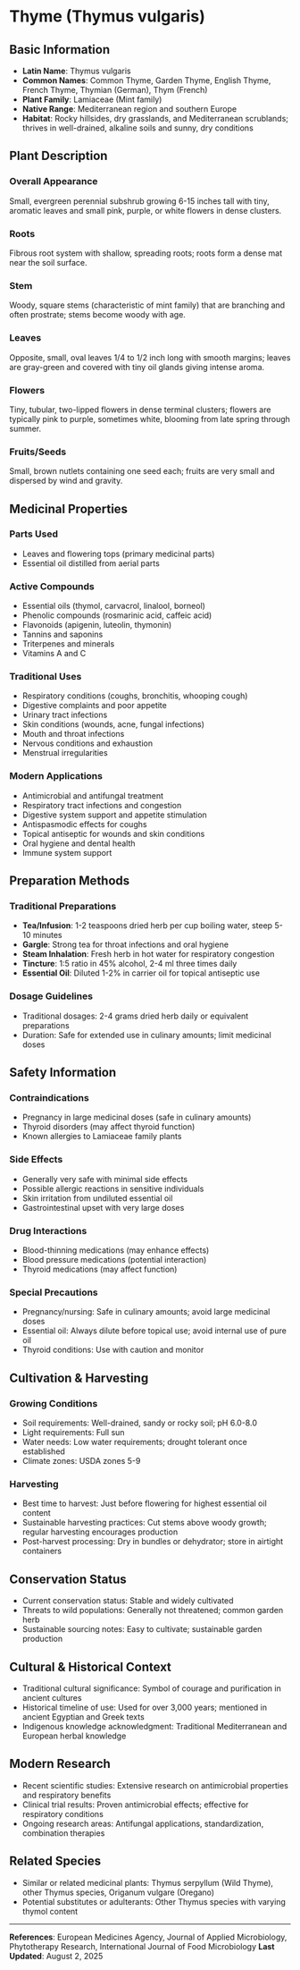 # Thyme (Thymus vulgaris)

## Basic Information
- **Latin Name**: Thymus vulgaris
- **Common Names**: Common Thyme, Garden Thyme, English Thyme, French Thyme, Thymian (German), Thym (French)
- **Plant Family**: Lamiaceae (Mint family)
- **Native Range**: Mediterranean region and southern Europe
- **Habitat**: Rocky hillsides, dry grasslands, and Mediterranean scrublands; thrives in well-drained, alkaline soils and sunny, dry conditions

## Plant Description

### Overall Appearance
Small, evergreen perennial subshrub growing 6-15 inches tall with tiny, aromatic leaves and small pink, purple, or white flowers in dense clusters.

### Roots
Fibrous root system with shallow, spreading roots; roots form a dense mat near the soil surface.

### Stem
Woody, square stems (characteristic of mint family) that are branching and often prostrate; stems become woody with age.

### Leaves
Opposite, small, oval leaves 1/4 to 1/2 inch long with smooth margins; leaves are gray-green and covered with tiny oil glands giving intense aroma.

### Flowers
Tiny, tubular, two-lipped flowers in dense terminal clusters; flowers are typically pink to purple, sometimes white, blooming from late spring through summer.

### Fruits/Seeds
Small, brown nutlets containing one seed each; fruits are very small and dispersed by wind and gravity.

## Medicinal Properties

### Parts Used
- Leaves and flowering tops (primary medicinal parts)
- Essential oil distilled from aerial parts

### Active Compounds
- Essential oils (thymol, carvacrol, linalool, borneol)
- Phenolic compounds (rosmarinic acid, caffeic acid)
- Flavonoids (apigenin, luteolin, thymonin)
- Tannins and saponins
- Triterpenes and minerals
- Vitamins A and C

### Traditional Uses
- Respiratory conditions (coughs, bronchitis, whooping cough)
- Digestive complaints and poor appetite
- Urinary tract infections
- Skin conditions (wounds, acne, fungal infections)
- Mouth and throat infections
- Nervous conditions and exhaustion
- Menstrual irregularities

### Modern Applications
- Antimicrobial and antifungal treatment
- Respiratory tract infections and congestion
- Digestive system support and appetite stimulation
- Antispasmodic effects for coughs
- Topical antiseptic for wounds and skin conditions
- Oral hygiene and dental health
- Immune system support

## Preparation Methods

### Traditional Preparations
- **Tea/Infusion**: 1-2 teaspoons dried herb per cup boiling water, steep 5-10 minutes
- **Gargle**: Strong tea for throat infections and oral hygiene
- **Steam Inhalation**: Fresh herb in hot water for respiratory congestion
- **Tincture**: 1:5 ratio in 45% alcohol, 2-4 ml three times daily
- **Essential Oil**: Diluted 1-2% in carrier oil for topical antiseptic use

### Dosage Guidelines
- Traditional dosages: 2-4 grams dried herb daily or equivalent preparations
- Duration: Safe for extended use in culinary amounts; limit medicinal doses

## Safety Information

### Contraindications
- Pregnancy in large medicinal doses (safe in culinary amounts)
- Thyroid disorders (may affect thyroid function)
- Known allergies to Lamiaceae family plants

### Side Effects
- Generally very safe with minimal side effects
- Possible allergic reactions in sensitive individuals
- Skin irritation from undiluted essential oil
- Gastrointestinal upset with very large doses

### Drug Interactions
- Blood-thinning medications (may enhance effects)
- Blood pressure medications (potential interaction)
- Thyroid medications (may affect function)

### Special Precautions
- Pregnancy/nursing: Safe in culinary amounts; avoid large medicinal doses
- Essential oil: Always dilute before topical use; avoid internal use of pure oil
- Thyroid conditions: Use with caution and monitor

## Cultivation & Harvesting

### Growing Conditions
- Soil requirements: Well-drained, sandy or rocky soil; pH 6.0-8.0
- Light requirements: Full sun
- Water needs: Low water requirements; drought tolerant once established
- Climate zones: USDA zones 5-9

### Harvesting
- Best time to harvest: Just before flowering for highest essential oil content
- Sustainable harvesting practices: Cut stems above woody growth; regular harvesting encourages production
- Post-harvest processing: Dry in bundles or dehydrator; store in airtight containers

## Conservation Status
- Current conservation status: Stable and widely cultivated
- Threats to wild populations: Generally not threatened; common garden herb
- Sustainable sourcing notes: Easy to cultivate; sustainable garden production

## Cultural & Historical Context
- Traditional cultural significance: Symbol of courage and purification in ancient cultures
- Historical timeline of use: Used for over 3,000 years; mentioned in ancient Egyptian and Greek texts
- Indigenous knowledge acknowledgment: Traditional Mediterranean and European herbal knowledge

## Modern Research
- Recent scientific studies: Extensive research on antimicrobial properties and respiratory benefits
- Clinical trial results: Proven antimicrobial effects; effective for respiratory conditions
- Ongoing research areas: Antifungal applications, standardization, combination therapies

## Related Species
- Similar or related medicinal plants: Thymus serpyllum (Wild Thyme), other Thymus species, Origanum vulgare (Oregano)
- Potential substitutes or adulterants: Other Thymus species with varying thymol content

---

**References**: European Medicines Agency, Journal of Applied Microbiology, Phytotherapy Research, International Journal of Food Microbiology
**Last Updated**: August 2, 2025